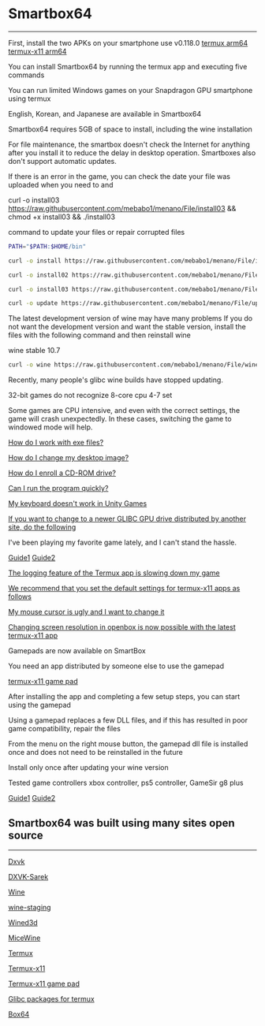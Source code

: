 # Smartbox64
---------------------------

First, install the two APKs on your smartphone use v0.118.0 [termux arm64](https://github.com/termux/termux-app) [termux-x11 arm64](https://github.com/termux/termux-x11)

You can install Smartbox64 by running the termux app and executing five commands

You can run limited Windows games on your Snapdragon GPU smartphone using termux

English, Korean, and Japanese are available in Smartbox64

Smartbox64 requires 5GB of space to install, including the wine installation 

For file maintenance, the smartbox doesn't check the Internet for anything after you install it to reduce the delay in desktop operation.
Smartboxes also don't support automatic updates.

If there is an error in the game, you can check the date your file was uploaded when you need to and

curl -o install03 https://raw.githubusercontent.com/mebabo1/menano/File/install03 && chmod +x install03 && ./install03

command to update your files or repair corrupted files


```sh
PATH="$PATH:$HOME/bin"
```
```sh
curl -o install https://raw.githubusercontent.com/mebabo1/menano/File/install && chmod +x install && ./install
```
```sh
curl -o install02 https://raw.githubusercontent.com/mebabo1/menano/File/install02 && chmod +x install02 && ./install02
```
```sh
curl -o install03 https://raw.githubusercontent.com/mebabo1/menano/File/install03 && chmod +x install03 && ./install03
```
```sh
curl -o update https://raw.githubusercontent.com/mebabo1/menano/File/update && chmod +x update && ./update
```
The latest development version of wine may have many problems
If you do not want the development version and want the stable version, install the files with the following command and then reinstall wine

wine stable 10.7
```sh
curl -o wine https://raw.githubusercontent.com/mebabo1/menano/File/wine && chmod +x wine && ./wine
```
Recently, many people's glibc wine builds have stopped updating.

32-bit games do not recognize 8-core cpu 4-7 set

Some games are CPU intensive, and even with the correct settings, the game will crash unexpectedly. In these cases, switching the game to windowed mode will help.

[How do I work with exe files?](https://youtu.be/2_HRNpfYb4E?si=xfyPsoTDXvwhWlmM)

[How do I change my desktop image?](https://youtu.be/37OT0TS5n1Q?si=XWKP_RtksVkA_rUs)

[How do I enroll a CD-ROM drive?](https://youtu.be/-RGOKmRupRw?si=AqYzyfw9uGhoIwK4)

[Can I run the program quickly?](https://youtu.be/nofblx0pbA0?si=DT0d13iLas9IFel1)

[My keyboard doesn't work in Unity Games](https://youtu.be/3-Gvppin1wk?si=GJ6l86YN0kyBKv7L)

[If you want to change to a newer GLIBC GPU drive distributed by another site, do the following](https://youtu.be/MAQRe2DCh3I?si=DFaQ812HYG620Jly)

I've been playing my favorite game lately, and I can't stand the hassle.

[Guide1](https://youtu.be/zkExc3zT42w?si=rCkb0e-UxmX8E5_R)
[Guide2](https://youtu.be/ferTypykBg4?si=mMJ1DN7hnw0_z0bN)

[The logging feature of the Termux app is slowing down my game](https://youtu.be/ngjYrhapfbE?si=xbu0VEFElgX5a5-A)

[We recommend that you set the default settings for termux-x11 apps as follows](https://youtu.be/bc4qL2jcHq4?si=qIpY-HFm2kjEFACW)

[My mouse cursor is ugly and I want to change it](https://youtu.be/b-hP879cKaE?si=IVLFYCPxWaYzNDcn)

[Changing screen resolution in openbox is now possible with the latest termux-x11 app](https://youtu.be/Ybe_ronblBU?si=4m2AIqjGO0N3--gy)

Gamepads are now available on SmartBox

You need an app distributed by someone else to use the gamepad

[termux-x11 game pad](https://github.com/moio9/termux-x11-extra/releases)

After installing the app and completing a few setup steps, you can start using the gamepad

Using a gamepad replaces a few DLL files, and if this has resulted in poor game compatibility, repair the files

From the menu on the right mouse button, the gamepad dll file is installed once and does not need to be reinstalled in the future

Install only once after updating your wine version

Tested game controllers
xbox controller, ps5 controller, GameSir g8 plus

[Guide1](https://youtu.be/3VpoA9ej980?si=pMMds-13z6x55Z0H)
[Guide2](https://youtu.be/oEqhKcIRaT0?si=duhX_y2Zo0d34bIf)

## Smartbox64 was built using many sites open source
---------------------------
[Dxvk](https://github.com/doitsujin/dxvk)

[DXVK-Sarek](https://github.com/pythonlover02/DXVK-Sarek)

[Wine](https://github.com/airidosas252/Wine-Builds)

[wine-staging](https://github.com/ar37-rs/xow64-wine)

[Wined3d](https://fdossena.com/?p=wined3d/index.frag)

[MiceWine](https://github.com/KreitinnSoftware/MiceWine-Application)

[Termux](https://github.com/termux/termux-app)

[Termux-x11](https://github.com/termux/termux-x11/blob/master/README.md#running-graphical-applications)

[Termux-x11 game pad](https://github.com/moio9)

[Glibc packages for termux](https://github.com/termux-pacman/glibc-packages)

[Box64](https://github.com/ptitSeb/box64)
